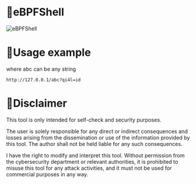 # 👾eBPFShell

![eBPFShell](https://socialify.git.ci/qi4L/eBPFShell/image?description=1&font=KoHo&language=1&logo=https%3A%2F%2Fs11.ax1x.com%2F2024%2F01%2F14%2FpFP7Cmn.jpg&name=1&owner=1&pattern=Charlie%20Brown&theme=Auto)

# 🐳Usage example

where abc can be any string

```http request
http://127.0.0.1/abc?qi4l=id
```

# 👮Disclaimer

This tool is only intended for self-check and security purposes.

The user is solely responsible for any direct or indirect consequences and losses arising from the dissemination or use of the information provided by this tool. The author shall not be held liable for any such consequences.

I have the right to modify and interpret this tool. Without permission from the cybersecurity department or relevant authorities, it is prohibited to misuse this tool for any attack activities, and it must not be used for commercial purposes in any way.



